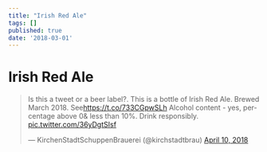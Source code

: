 ```yaml
---
title: "Irish Red Ale"
tags: []
published: true
date: '2018-03-01'
---
```


# Irish Red Ale

<blockquote class="twitter-tweet" data-lang="en"><p lang="en" dir="ltr">Is this a tweet or a beer label?. This is a bottle of Irish Red Ale. Brewed March 2018. See<a href="https://t.co/733CGpwSLh">https://t.co/733CGpwSLh</a>  Alcohol content - yes, percentage above 0&amp; less than 10%. Drink responsibly. <a href="https://t.co/36yDgtSIsf">pic.twitter.com/36yDgtSIsf</a></p>&mdash; KirchenStadtSchuppenBrauerei (@kirchstadtbrau) <a href="https://twitter.com/kirchstadtbrau/status/983814638654631936?ref_src=twsrc%5Etfw">April 10, 2018</a></blockquote>
<script async src="https://platform.twitter.com/widgets.js" charset="utf-8"></script>
